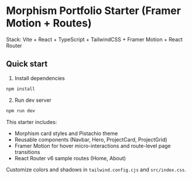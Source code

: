 # Morphism Portfolio Starter (Framer Motion + Routes)

Stack: Vite + React + TypeScript + TailwindCSS + Framer Motion + React Router

## Quick start

1. Install dependencies

```bash
npm install
```

2. Run dev server

```bash
npm run dev
```

This starter includes:
- Morphism card styles and Pistachio theme
- Reusable components (Navbar, Hero, ProjectCard, ProjectGrid)
- Framer Motion for hover micro-interactions and route-level page transitions
- React Router v6 sample routes (Home, About)

Customize colors and shadows in `tailwind.config.cjs` and `src/index.css`.
